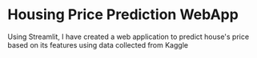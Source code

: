 # Housing Price Prediction WebApp
 Using Streamlit, I have created a web application to predict house's price based on its features using data collected from Kaggle
